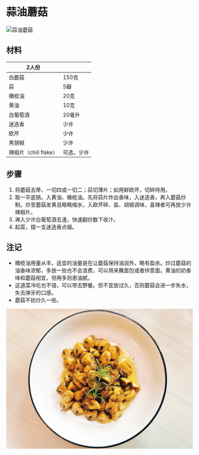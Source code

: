# 蒜油蘑菇

![蒜油蘑菇](../Images/蒜油蘑菇_2.jpg)

## 材料

| 2人份                 |            |
| --------------------- | ---------- |
| 白蘑菇                | 150克      |
| 蒜                    | 5瓣        |
| 橄榄油                | 20克       |
| 黄油                  | 10克       |
| 白葡萄酒              | 20毫升     |
| 迷迭香                | 少许       |
| 欧芹                  | 少许       |
| 黑胡椒                | 少许       |
| 辣椒片（chili flake） | 可选，少许 |

## 步骤

1. 将蘑菇去蒂，一切四或一切二；蒜切薄片；如用鲜欧芹，切碎待用。
2. 取一平底锅，入黄油、橄榄油。先将蒜片炸出香味，入迷迭香，再入蘑菇炒制。炒至蘑菇发黄且略略缩水，入欧芹碎、盐、胡椒调味，喜辣者可再放少许辣椒片。
3. 淋入少许白葡萄酒去渣，快速翻炒数下收汁。
4. 起菜，摆一支迷迭香点缀。

## 注记

- 橄榄油用量从丰。适宜的油量是在让蘑菇保持油润外，略有盈余。炒过蘑菇的油香味浓郁，多放一些也不会浪费，可以用来蘸面包或者拌意面。黄油的奶香味和蘑菇相宜，但用多则患油腻。
- 这道菜冷吃也不错，可以带去野餐。但不宜放过久，否则蘑菇会进一步失水，失去弹牙的口感。
- 蘑菇不妨炒久一些。

![蒜油蘑菇](../Images/蒜油蘑菇.jpg)